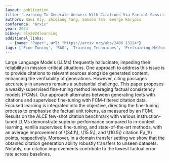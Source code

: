 ```yaml
---
layout: publication
title: 'Learning To Generate Answers With Citations Via Factual Consistency Models'
authors: Rami Aly, Zhiqiang Tang, Samson Tan, George Karypis
conference: "Arxiv"
year: 2024
bibkey: aly2024learning
additional_links:
  - {name: "Paper", url: "https://arxiv.org/abs/2406.13124"}
tags: ['Fine-Tuning', 'RAG', 'Training Techniques', 'Pretraining Methods', 'Few-Shot', 'Prompting', 'In-Context Learning']
---
```

Large Language Models (LLMs) frequently hallucinate, impeding their
reliability in mission-critical situations. One approach to address this issue
is to provide citations to relevant sources alongside generated content,
enhancing the verifiability of generations. However, citing passages accurately
in answers remains a substantial challenge. This paper proposes a
weakly-supervised fine-tuning method leveraging factual consistency models
(FCMs). Our approach alternates between generating texts with citations and
supervised fine-tuning with FCM-filtered citation data. Focused learning is
integrated into the objective, directing the fine-tuning process to emphasise
the factual unit tokens, as measured by an FCM. Results on the ALCE few-shot
citation benchmark with various instruction-tuned LLMs demonstrate superior
performance compared to in-context learning, vanilla supervised fine-tuning,
and state-of-the-art methods, with an average improvement of \\(34.1\\), \\(15.5\\),
and \\(10.5\\) citation F\\(_1\\) points, respectively. Moreover, in a domain transfer
setting we show that the obtained citation generation ability robustly
transfers to unseen datasets. Notably, our citation improvements contribute to
the lowest factual error rate across baselines.
